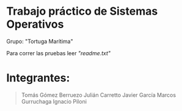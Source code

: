 # Trabajo práctico de Sistemas Operativos 
Grupo: "Tortuga Marítima"

Para correr las pruebas leer *"readme.txt"*

# Integrantes: 
> Tomás Gómez Berruezo
> Julián Carretto
> Javier García
> Marcos Gurruchaga
> Ignacio Piloni
